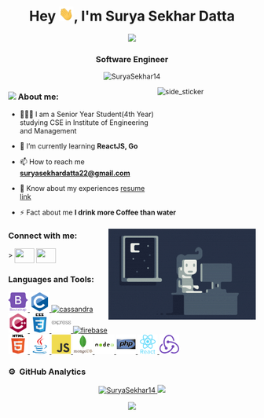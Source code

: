 <h1 align="center">Hey <img src="https://raw.githubusercontent.com/ABSphreak/ABSphreak/master/gifs/Hi.gif" width="30">, I'm Surya Sekhar Datta</h1>
<p align="center"><img src="https://github.com/halfrost/halfrost/blob/master/icons/header_.png"></p>
<h3 align="center">Software Engineer</h3>

<p align="center"> <img src="https://komarev.com/ghpvc/?username=SuryaSekhar14&label=Profile%20views&color=0e75b6&style=flat" alt="SuryaSekhar14" /> </p>

<img align="right" width=200px height=200px alt="side_sticker" src="https://media.giphy.com/media/TEnXkcsHrP4YedChhA/giphy.gif" />

<h3><img src="https://media.giphy.com/media/iY8CRBdQXODJSCERIr/giphy.gif" width="30">&nbsp;About me: </h3>

<!-- - 🔭 I’m currently working on [<strong> </strong>]() -->

- 👨🏽‍💻 I am a Senior Year Student(4th Year) studying CSE in Institute of Engineering and Management

<!-- - 💬 Ask me about **Python** -->

- 🌱 I’m currently learning **ReactJS, Go**

- 📫 How to reach me **suryasekhardatta22@gmail.com**

- 📄 Know about my experiences [resume link](https://drive.google.com/file/d/1gfZT00JLrySvTZE5xIxkbGg_5xHruheK/view?usp=sharing)

- ⚡ Fact about me **I drink more Coffee than water**

<img style="padding-top:5px;" alt="Night Coding" src="https://raw.githubusercontent.com/AVS1508/AVS1508/master/assets/Night-Coding.gif" align="right"/>

<h3 align="left">Connect with me:</h3>

<p align="left">>
<a href="https://www.leetcode.com/SuryaSekhar14" target="blank"><img align="center" src="https://raw.githubusercontent.com/rahuldkjain/github-profile-readme-generator/master/src/images/icons/Social/leet-code.svg" height="30" width="40" /></a>
<a href="https://linkedin.com/in/surya-sekhar-datta" target="blank"><img align="center" src="https://raw.githubusercontent.com/rahuldkjain/github-profile-readme-generator/master/src/images/icons/Social/linked-in-alt.svg" height="30" width="40" /></a>
</p>

<h3 align="left">Languages and Tools:</h3>

<p align="left"> 
  <a href="https://getbootstrap.com" target="_blank"> <img src="https://raw.githubusercontent.com/devicons/devicon/master/icons/bootstrap/bootstrap-plain-wordmark.svg" alt="bootstrap" width="40" height="40"/> </a> 
  <a href="https://www.cprogramming.com/" target="_blank"> <img src="https://raw.githubusercontent.com/devicons/devicon/master/icons/c/c-original.svg" alt="c" width="40" height="40"/> </a> 
  <a href="https://cassandra.apache.org/" target="_blank"> <img src="https://www.vectorlogo.zone/logos/apache_cassandra/apache_cassandra-icon.svg" alt="cassandra" width="40" height="40"/> </a> 
  <a href="https://www.w3schools.com/cpp/" target="_blank"> <img src="https://raw.githubusercontent.com/devicons/devicon/master/icons/cplusplus/cplusplus-original.svg" alt="cplusplus" width="40" height="40"/> </a> 
  <a href="https://www.w3schools.com/css/" target="_blank"> <img src="https://raw.githubusercontent.com/devicons/devicon/master/icons/css3/css3-original-wordmark.svg" alt="css3" width="40" height="40"/> </a> 
  <a href="https://expressjs.com" target="_blank"> <img src="https://raw.githubusercontent.com/devicons/devicon/master/icons/express/express-original-wordmark.svg" alt="express" width="40" height="40"/> </a> 
  <a href="https://firebase.google.com/" target="_blank"> <img src="https://www.vectorlogo.zone/logos/firebase/firebase-icon.svg" alt="firebase" width="40" height="40"/> </a> 
  <a href="https://www.w3.org/html/" target="_blank"> <img src="https://raw.githubusercontent.com/devicons/devicon/master/icons/html5/html5-original-wordmark.svg" alt="html5" width="40" height="40"/> </a> 
  <a href="https://www.java.com" target="_blank"> <img src="https://raw.githubusercontent.com/devicons/devicon/master/icons/java/java-original.svg" alt="java" width="40" height="40"/> </a> 
  <a href="https://developer.mozilla.org/en-US/docs/Web/JavaScript" target="_blank"> <img src="https://raw.githubusercontent.com/devicons/devicon/master/icons/javascript/javascript-original.svg" alt="javascript" width="40" height="40"/> </a> 
  <a href="https://www.mongodb.com/" target="_blank"> <img src="https://raw.githubusercontent.com/devicons/devicon/master/icons/mongodb/mongodb-original-wordmark.svg" alt="mongodb" width="40" height="40"/> </a> 
  <a href="https://nodejs.org" target="_blank"> <img src="https://raw.githubusercontent.com/devicons/devicon/master/icons/nodejs/nodejs-original-wordmark.svg" alt="nodejs" width="40" height="40"/> </a> 
  <a href="https://www.php.net" target="_blank"> <img src="https://raw.githubusercontent.com/devicons/devicon/master/icons/php/php-original.svg" alt="php" width="40" height="40"/> </a> 
  <a href="https://reactjs.org/" target="_blank"> <img src="https://raw.githubusercontent.com/devicons/devicon/master/icons/react/react-original-wordmark.svg" alt="react" width="40" height="40"/> </a> 
  <a href="https://redux.js.org" target="_blank"> <img src="https://raw.githubusercontent.com/devicons/devicon/master/icons/redux/redux-original.svg" alt="redux" width="40" height="40"/> </a> 
</p>


### ⚙️ &nbsp;GitHub Analytics

<p align="center">
<a href="https://github.com/SuryaSekhar14">
  <img height="180em" src="https://github-readme-stats.vercel.app/api/top-langs?username=SuryaSekhar14&show_icons=true&locale=en&layout=compact&theme=gotham" alt="SuryaSekhar14" />
  <img height="180em" src="https://github-readme-stats.vercel.app/api?username=SuryaSekhar14&show_icons=true&locale=en&theme=gotham" />
</a>
</p>

<p align="center"><img align="center" src="https://github-readme-streak-stats.herokuapp.com/?user=SuryaSekhar14&show_icons=true&theme=gotham" /></p>



